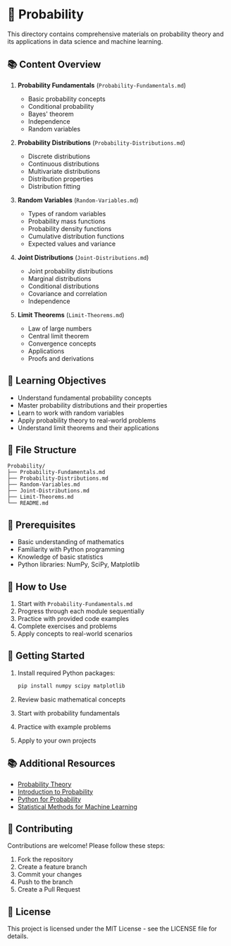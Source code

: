 # 🎲 Probability

This directory contains comprehensive materials on probability theory and its applications in data science and machine learning.

## 📚 Content Overview

1. **Probability Fundamentals** (`Probability-Fundamentals.md`)

   - Basic probability concepts
   - Conditional probability
   - Bayes' theorem
   - Independence
   - Random variables

2. **Probability Distributions** (`Probability-Distributions.md`)

   - Discrete distributions
   - Continuous distributions
   - Multivariate distributions
   - Distribution properties
   - Distribution fitting

3. **Random Variables** (`Random-Variables.md`)

   - Types of random variables
   - Probability mass functions
   - Probability density functions
   - Cumulative distribution functions
   - Expected values and variance

4. **Joint Distributions** (`Joint-Distributions.md`)

   - Joint probability distributions
   - Marginal distributions
   - Conditional distributions
   - Covariance and correlation
   - Independence

5. **Limit Theorems** (`Limit-Theorems.md`)
   - Law of large numbers
   - Central limit theorem
   - Convergence concepts
   - Applications
   - Proofs and derivations

## 🎯 Learning Objectives

- Understand fundamental probability concepts
- Master probability distributions and their properties
- Learn to work with random variables
- Apply probability theory to real-world problems
- Understand limit theorems and their applications

## 📝 File Structure

```
Probability/
├── Probability-Fundamentals.md
├── Probability-Distributions.md
├── Random-Variables.md
├── Joint-Distributions.md
├── Limit-Theorems.md
└── README.md
```

## 🔧 Prerequisites

- Basic understanding of mathematics
- Familiarity with Python programming
- Knowledge of basic statistics
- Python libraries: NumPy, SciPy, Matplotlib

## 📖 How to Use

1. Start with `Probability-Fundamentals.md`
2. Progress through each module sequentially
3. Practice with provided code examples
4. Complete exercises and problems
5. Apply concepts to real-world scenarios

## 🚀 Getting Started

1. Install required Python packages:

   ```bash
   pip install numpy scipy matplotlib
   ```

2. Review basic mathematical concepts
3. Start with probability fundamentals
4. Practice with example problems
5. Apply to your own projects

## 📚 Additional Resources

- [Probability Theory](https://www.probabilitycourse.com/)
- [Introduction to Probability](https://www.dartmouth.edu/~chance/teaching_aids/books_articles/probability_book/book.html)
- [Python for Probability](https://www.probabilitycourse.com/python.php)
- [Statistical Methods for Machine Learning](https://machinelearningmastery.com/statistics-for-machine-learning/)

## 🤝 Contributing

Contributions are welcome! Please follow these steps:

1. Fork the repository
2. Create a feature branch
3. Commit your changes
4. Push to the branch
5. Create a Pull Request

## 📄 License

This project is licensed under the MIT License - see the LICENSE file for details.
